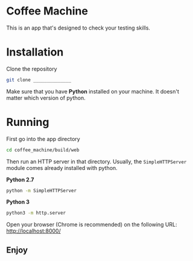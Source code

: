 # Coffee Machine

This is an app that's designed to check your testing skills.

# Installation

Clone the repository

```bash
git clone ______________
```

Make sure that you have **Python** installed on your machine.
It doesn't matter which version of python.

# Running

First go into the app directory

```bash
cd coffee_machine/build/web
```

Then run an HTTP server in that directory. Usually, the `SimpleHTTPServer` module
comes already installed with python.

**Python 2.7**

```bash
python -m SimpleHTTPServer
```

**Python 3**

```bash
python3 -m http.server
```

Open your browser (Chrome is recommended) on the following URL:
[http://localhost:8000/](http://localhost:8000/)

## **Enjoy**
